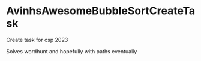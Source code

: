 # AvinhsAwesomeBubbleSortCreateTask

Create task for csp 2023

Solves wordhunt and hopefully with paths eventually
